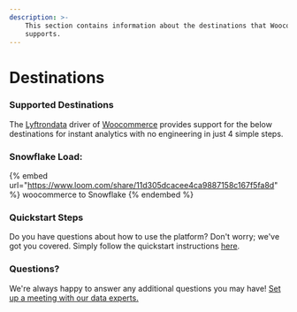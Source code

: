 ```yaml
---
description: >-
    This section contains information about the destinations that Woocommerce
    supports.
---
```


# Destinations

### Supported Destinations

The [Lyftrondata](https://www.lyftrondata.com/) driver of [Woocommerce](https://www.lyftrondata.com/integration/woocommerce/) provides support for the below destinations for instant analytics with no engineering in just 4 simple steps.

### Snowflake Load:

{% embed url="https://www.loom.com/share/11d305dcacee4ca9887158c167f5fa8d" %}
woocommerce to Snowflake
{% endembed %}

### Quickstart Steps

Do you have questions about how to use the platform? Don't worry; we've got you covered. Simply follow the quickstart instructions [here](../../../quickstart-steps.md).

### Questions? <a href="#questions" id="questions"></a>

We're always happy to answer any additional questions you may have! [Set up a meeting with our data experts.](https://www.lyftrondata.com/book-a-meeting/)
